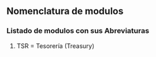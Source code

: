 ## Nomenclatura de modulos

### Listado de modulos con sus Abreviaturas

1. TSR = Tesorería (Treasury)
